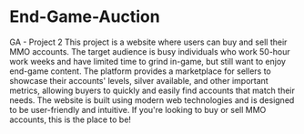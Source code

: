 # End-Game-Auction
GA - Project 2
This project is a website where users can buy and sell their MMO accounts. The target audience is busy individuals who work 50-hour work weeks and have limited time to grind in-game, but still want to enjoy end-game content. The platform provides a marketplace for sellers to showcase their accounts' levels, silver available, and other important metrics, allowing buyers to quickly and easily find accounts that match their needs. The website is built using modern web technologies and is designed to be user-friendly and intuitive. If you're looking to buy or sell MMO accounts, this is the place to be!
